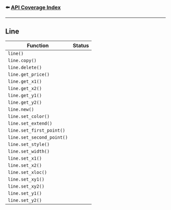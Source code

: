 ### ⬅️ [API Coverage Index](../api-coverage.md)

---

## Line

| Function                  | Status |
| ------------------------- | ------ |
| `line()`                  |        |
| `line.copy()`             |        |
| `line.delete()`           |        |
| `line.get_price()`        |        |
| `line.get_x1()`           |        |
| `line.get_x2()`           |        |
| `line.get_y1()`           |        |
| `line.get_y2()`           |        |
| `line.new()`              |        |
| `line.set_color()`        |        |
| `line.set_extend()`       |        |
| `line.set_first_point()`  |        |
| `line.set_second_point()` |        |
| `line.set_style()`        |        |
| `line.set_width()`        |        |
| `line.set_x1()`           |        |
| `line.set_x2()`           |        |
| `line.set_xloc()`         |        |
| `line.set_xy1()`          |        |
| `line.set_xy2()`          |        |
| `line.set_y1()`           |        |
| `line.set_y2()`           |        |
